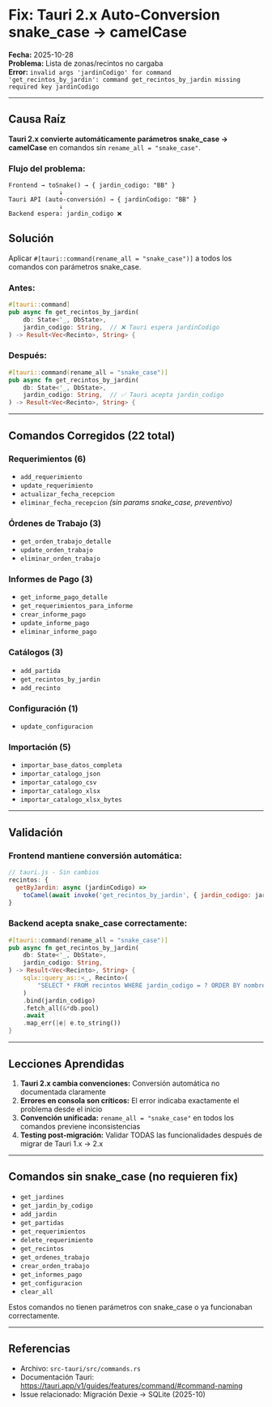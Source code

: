 # Fix: Tauri 2.x Auto-Conversion snake_case → camelCase

**Fecha:** 2025-10-28  
**Problema:** Lista de zonas/recintos no cargaba  
**Error:** `invalid args 'jardinCodigo' for command 'get_recintos_by_jardin': command get_recintos_by_jardin missing required key jardinCodigo`

---

## Causa Raíz

**Tauri 2.x convierte automáticamente parámetros snake_case → camelCase** en comandos sin `rename_all = "snake_case"`.

### Flujo del problema:

```
Frontend → toSnake() → { jardin_codigo: "BB" }
              ↓
Tauri API (auto-conversión) → { jardinCodigo: "BB" }
              ↓
Backend espera: jardin_codigo ❌
```

## Solución

Aplicar `#[tauri::command(rename_all = "snake_case")]` a todos los comandos con parámetros snake_case.

### Antes:
```rust
#[tauri::command]
pub async fn get_recintos_by_jardin(
    db: State<'_, DbState>,
    jardin_codigo: String,  // ❌ Tauri espera jardinCodigo
) -> Result<Vec<Recinto>, String> {
```

### Después:
```rust
#[tauri::command(rename_all = "snake_case")]
pub async fn get_recintos_by_jardin(
    db: State<'_, DbState>,
    jardin_codigo: String,  // ✅ Tauri acepta jardin_codigo
) -> Result<Vec<Recinto>, String> {
```

---

## Comandos Corregidos (22 total)

### Requerimientos (6)
- `add_requerimiento`
- `update_requerimiento`
- `actualizar_fecha_recepcion`
- `eliminar_fecha_recepcion` *(sin params snake_case, preventivo)*

### Órdenes de Trabajo (3)
- `get_orden_trabajo_detalle`
- `update_orden_trabajo`
- `eliminar_orden_trabajo`

### Informes de Pago (3)
- `get_informe_pago_detalle`
- `get_requerimientos_para_informe`
- `crear_informe_pago`
- `update_informe_pago`
- `eliminar_informe_pago`

### Catálogos (3)
- `add_partida`
- `get_recintos_by_jardin`
- `add_recinto`

### Configuración (1)
- `update_configuracion`

### Importación (5)
- `importar_base_datos_completa`
- `importar_catalogo_json`
- `importar_catalogo_csv`
- `importar_catalogo_xlsx`
- `importar_catalogo_xlsx_bytes`

---

## Validación

### Frontend mantiene conversión automática:
```javascript
// tauri.js - Sin cambios
recintos: {
  getByJardin: async (jardinCodigo) => 
    toCamel(await invoke('get_recintos_by_jardin', { jardin_codigo: jardinCodigo }))
}
```

### Backend acepta snake_case correctamente:
```rust
#[tauri::command(rename_all = "snake_case")]
pub async fn get_recintos_by_jardin(
    db: State<'_, DbState>,
    jardin_codigo: String,
) -> Result<Vec<Recinto>, String> {
    sqlx::query_as::<_, Recinto>(
        "SELECT * FROM recintos WHERE jardin_codigo = ? ORDER BY nombre"
    )
    .bind(jardin_codigo)
    .fetch_all(&*db.pool)
    .await
    .map_err(|e| e.to_string())
}
```

---

## Lecciones Aprendidas

1. **Tauri 2.x cambia convenciones:** Conversión automática no documentada claramente
2. **Errores en consola son críticos:** El error indicaba exactamente el problema desde el inicio
3. **Convención unificada:** `rename_all = "snake_case"` en todos los comandos previene inconsistencias
4. **Testing post-migración:** Validar TODAS las funcionalidades después de migrar de Tauri 1.x → 2.x

---

## Comandos sin snake_case (no requieren fix)

- `get_jardines`
- `get_jardin_by_codigo`
- `add_jardin`
- `get_partidas`
- `get_requerimientos`
- `delete_requerimiento`
- `get_recintos`
- `get_ordenes_trabajo`
- `crear_orden_trabajo`
- `get_informes_pago`
- `get_configuracion`
- `clear_all`

Estos comandos no tienen parámetros con snake_case o ya funcionaban correctamente.

---

## Referencias

- Archivo: `src-tauri/src/commands.rs`
- Documentación Tauri: https://tauri.app/v1/guides/features/command/#command-naming
- Issue relacionado: Migración Dexie → SQLite (2025-10)
